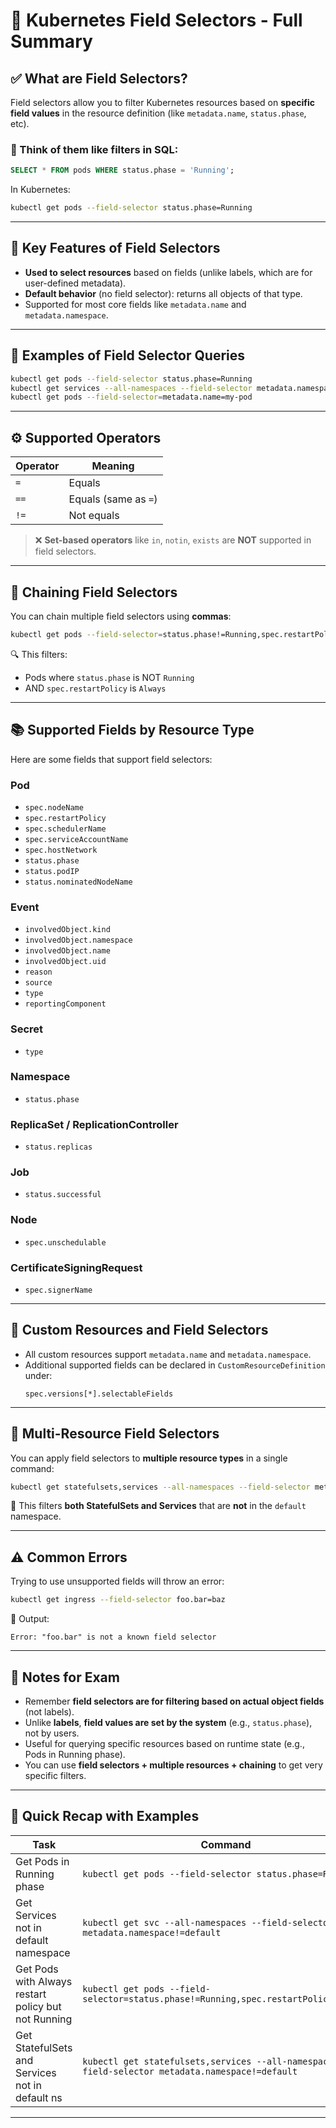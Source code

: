 
# 📌 Kubernetes Field Selectors - Full Summary

## ✅ What are Field Selectors?

Field selectors allow you to filter Kubernetes resources based on **specific field values** in the resource definition (like `metadata.name`, `status.phase`, etc).

### 🧠 Think of them like filters in SQL:
```sql
SELECT * FROM pods WHERE status.phase = 'Running';
```
In Kubernetes:
```bash
kubectl get pods --field-selector status.phase=Running
```

---

## 🧩 Key Features of Field Selectors

- **Used to select resources** based on fields (unlike labels, which are for user-defined metadata).
- **Default behavior** (no field selector): returns all objects of that type.
- Supported for most core fields like `metadata.name` and `metadata.namespace`.

---

## 🧪 Examples of Field Selector Queries

```bash
kubectl get pods --field-selector status.phase=Running
kubectl get services --all-namespaces --field-selector metadata.namespace!=default
kubectl get pods --field-selector=metadata.name=my-pod
```

---

## ⚙️ Supported Operators

| Operator | Meaning              |
|----------|----------------------|
| `=`      | Equals               |
| `==`     | Equals (same as `=`) |
| `!=`     | Not equals           |

> ❌ **Set-based operators** like `in`, `notin`, `exists` are **NOT** supported in field selectors.

---

## 🔗 Chaining Field Selectors

You can chain multiple field selectors using **commas**:
```bash
kubectl get pods --field-selector=status.phase!=Running,spec.restartPolicy=Always
```
🔍 This filters:
- Pods where `status.phase` is NOT `Running`
- AND `spec.restartPolicy` is `Always`

---

## 📚 Supported Fields by Resource Type

Here are some fields that support field selectors:

### **Pod**
- `spec.nodeName`
- `spec.restartPolicy`
- `spec.schedulerName`
- `spec.serviceAccountName`
- `spec.hostNetwork`
- `status.phase`
- `status.podIP`
- `status.nominatedNodeName`

### **Event**
- `involvedObject.kind`
- `involvedObject.namespace`
- `involvedObject.name`
- `involvedObject.uid`
- `reason`
- `source`
- `type`
- `reportingComponent`

### **Secret**
- `type`

### **Namespace**
- `status.phase`

### **ReplicaSet / ReplicationController**
- `status.replicas`

### **Job**
- `status.successful`

### **Node**
- `spec.unschedulable`

### **CertificateSigningRequest**
- `spec.signerName`

---

## 🧩 Custom Resources and Field Selectors

- All custom resources support `metadata.name` and `metadata.namespace`.
- Additional supported fields can be declared in `CustomResourceDefinition` under:
  ```
  spec.versions[*].selectableFields
  ```

---

## 🔄 Multi-Resource Field Selectors

You can apply field selectors to **multiple resource types** in a single command:
```bash
kubectl get statefulsets,services --all-namespaces --field-selector metadata.namespace!=default
```
📌 This filters **both StatefulSets and Services** that are **not** in the `default` namespace.

---

## ⚠️ Common Errors

Trying to use unsupported fields will throw an error:
```bash
kubectl get ingress --field-selector foo.bar=baz
```
🚨 Output:
```
Error: "foo.bar" is not a known field selector
```

---

## 📝 Notes for Exam

- Remember **field selectors are for filtering based on actual object fields** (not labels).
- Unlike **labels**, **field values are set by the system** (e.g., `status.phase`), not by users.
- Useful for querying specific resources based on runtime state (e.g., Pods in Running phase).
- You can use **field selectors + multiple resources + chaining** to get very specific filters.

---

## 🧵 Quick Recap with Examples

| Task | Command |
|------|---------|
| Get Pods in Running phase | `kubectl get pods --field-selector status.phase=Running` |
| Get Services not in default namespace | `kubectl get svc --all-namespaces --field-selector metadata.namespace!=default` |
| Get Pods with Always restart policy but not Running | `kubectl get pods --field-selector=status.phase!=Running,spec.restartPolicy=Always` |
| Get StatefulSets and Services not in default ns | `kubectl get statefulsets,services --all-namespaces --field-selector metadata.namespace!=default` |

---
